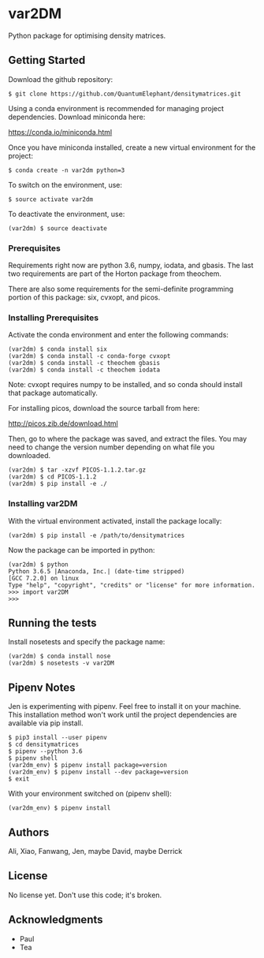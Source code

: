 # var2DM

Python package for optimising density matrices.

## Getting Started

Download the github repository:

```
$ git clone https://github.com/QuantumElephant/densitymatrices.git
```

Using a conda environment is recommended for managing project dependencies. Download miniconda here:

https://conda.io/miniconda.html

Once you have miniconda installed, create a new virtual environment for the project:

```
$ conda create -n var2dm python=3
```

To switch on the environment, use:

```
$ source activate var2dm
```

To deactivate the environment, use:

```
(var2dm) $ source deactivate
```

### Prerequisites

Requirements right now are python 3.6, numpy, iodata, and gbasis. The last two requirements are part of the Horton package from theochem.

There are also some requirements for the semi-definite programming portion of this package: six, cvxopt, and picos.

### Installing Prerequisites

Activate the conda environment and enter the following commands:

```
(var2dm) $ conda install six
(var2dm) $ conda install -c conda-forge cvxopt
(var2dm) $ conda install -c theochem gbasis
(var2dm) $ conda install -c theochem iodata
```

Note: cvxopt requires numpy to be installed, and so conda should install that package automatically.

For installing picos, download the source tarball from here: 

http://picos.zib.de/download.html

Then, go to where the package was saved, and extract the files. You may need to change the version number depending on what file you downloaded.

```
(var2dm) $ tar -xzvf PICOS-1.1.2.tar.gz
(var2dm) $ cd PICOS-1.1.2
(var2dm) $ pip install -e ./
```

### Installing var2DM

With the virtual environment activated, install the package locally:

```
(var2dm) $ pip install -e /path/to/densitymatrices
```

Now the package can be imported in python:

```
(var2dm) $ python
Python 3.6.5 |Anaconda, Inc.| (date-time stripped)
[GCC 7.2.0] on linux
Type "help", "copyright", "credits" or "license" for more information.
>>> import var2DM
>>>
```

## Running the tests

Install nosetests and specify the package name:
```
(var2dm) $ conda install nose
(var2dm) $ nosetests -v var2DM
```

## Pipenv Notes

Jen is experimenting with pipenv. Feel free to install it on your machine. This installation method won't work until the project dependencies are available via pip install.

```
$ pip3 install --user pipenv
$ cd densitymatrices
$ pipenv --python 3.6
$ pipenv shell
(var2dm_env) $ pipenv install package=version
(var2dm_env) $ pipenv install --dev package=version
$ exit
```

With your environment switched on (pipenv shell):

```
(var2dm_env) $ pipenv install
```

## Authors

Ali, Xiao, Fanwang, Jen, maybe David, maybe Derrick

## License

No license yet. Don't use this code; it's broken.

## Acknowledgments

* Paul
* Tea

